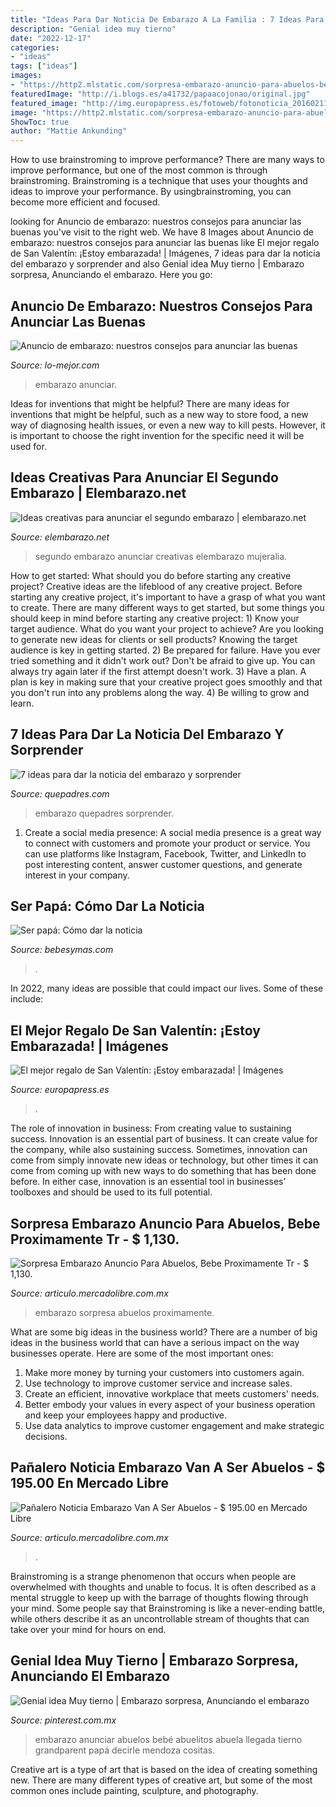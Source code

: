 ```yaml
---
title: "Ideas Para Dar Noticia De Embarazo A La Familia : 7 Ideas Para Dar La Noticia Del Embarazo Y Sorprender"
description: "Genial idea muy tierno"
date: "2022-12-17"
categories:
- "ideas"
tags: ["ideas"]
images:
- "https://http2.mlstatic.com/sorpresa-embarazo-anuncio-para-abuelos-bebe-proximamente-tr-D_NQ_NP_649853-MLM29981247751_042019-F.jpg"
featuredImage: "http://i.blogs.es/a41732/papaacojonao/original.jpg"
featured_image: "http://img.europapress.es/fotoweb/fotonoticia_20160211125232_800.jpg"
image: "https://http2.mlstatic.com/sorpresa-embarazo-anuncio-para-abuelos-bebe-proximamente-tr-D_NQ_NP_649853-MLM29981247751_042019-F.jpg"
ShowToc: true
author: "Mattie Ankunding"
---
```



How to use brainstroming to improve performance?
There are many ways to improve performance, but one of the most common is through brainstroming. Brainstroming is a technique that uses your thoughts and ideas to improve your performance. By usingbrainstroming, you can become more efficient and focused.

	

		
looking for Anuncio de embarazo: nuestros consejos para anunciar las buenas you've visit to the right web. We have 8 Images about Anuncio de embarazo: nuestros consejos para anunciar las buenas like El mejor regalo de San Valentín: ¡Estoy embarazada! | Imágenes, 7 ideas para dar la noticia del embarazo y sorprender and also Genial idea Muy tierno | Embarazo sorpresa, Anunciando el embarazo. Here you go:
		
    
## Anuncio De Embarazo: Nuestros Consejos Para Anunciar Las Buenas

<img loading=lazy src="https://www.lo-mejor.com/wp-content/uploads/2021/02/ideas-para-anunciar-embarazo.jpg" onerror="this.onerror=null;this.src='https://tse1.mm.bing.net/th?id=OIP.p_-GB9bXM9_Xn5DtsJrIkgHaE7&amp;pid=15.1';" alt="Anuncio de embarazo: nuestros consejos para anunciar las buenas">

_Source: lo-mejor.com_

>embarazo anunciar. 

	

Ideas for inventions that might be helpful?
There are many ideas for inventions that might be helpful, such as a new way to store food, a new way of diagnosing health issues, or even a new way to kill pests. However, it is important to choose the right invention for the specific need it will be used for.

    
## Ideas Creativas Para Anunciar El Segundo Embarazo | Elembarazo.net

<img loading=lazy src="https://elembarazo.net/wp-content/uploads/2018/12/maneras-comunicar-segundo-bebe.jpg" onerror="this.onerror=null;this.src='https://tse2.mm.bing.net/th?id=OIP.0F_XT8jjFMKi2ItFFNR-VwHaE5&amp;pid=15.1';" alt="Ideas creativas para anunciar el segundo embarazo | elembarazo.net">

_Source: elembarazo.net_

>segundo embarazo anunciar creativas elembarazo mujeralia. 

	

How to get started: What should you do before starting any creative project?
Creative ideas are the lifeblood of any creative project. Before starting any creative project, it's important to have a grasp of what you want to create. There are many different ways to get started, but some things you should keep in mind before starting any creative project: 1) Know your target audience. What do you want your project to achieve? Are you looking to generate new ideas for clients or sell products? Knowing the target audience is key in getting started. 2) Be prepared for failure. Have you ever tried something and it didn't work out? Don't be afraid to give up. You can always try again later if the first attempt doesn't work. 3) Have a plan. A plan is key in making sure that your creative project goes smoothly and that you don't run into any problems along the way. 4) Be willing to grow and learn.

    
## 7 Ideas Para Dar La Noticia Del Embarazo Y Sorprender

<img loading=lazy src="https://cdn.quepadres.com/wp-content/uploads/2019/08/ideas-para-dar-la-noticia-del-embarazo.jpg" onerror="this.onerror=null;this.src='https://tse3.mm.bing.net/th?id=OIP.vAylURl2n_xn9FNlIk3a_QHaFy&amp;pid=15.1';" alt="7 ideas para dar la noticia del embarazo y sorprender">

_Source: quepadres.com_

>embarazo quepadres sorprender. 

	

1. Create a social media presence: A social media presence is a great way to connect with customers and promote your product or service. You can use platforms like Instagram, Facebook, Twitter, and LinkedIn to post interesting content, answer customer questions, and generate interest in your company.

    
## Ser Papá: Cómo Dar La Noticia

<img loading=lazy src="http://i.blogs.es/a41732/papaacojonao/original.jpg" onerror="this.onerror=null;this.src='https://tse1.mm.bing.net/th?id=OIP.vQbXkWmtW864gz5Bvf3x4AHaIi&amp;pid=15.1';" alt="Ser papá: Cómo dar la noticia">

_Source: bebesymas.com_

>. 

	

In 2022, many ideas are possible that could impact our lives. Some of these include: 

    
## El Mejor Regalo De San Valentín: ¡Estoy Embarazada! | Imágenes

<img loading=lazy src="http://img.europapress.es/fotoweb/fotonoticia_20160211125232_800.jpg" onerror="this.onerror=null;this.src='https://tse2.mm.bing.net/th?id=OIP.lp-6YfNNnpvm4AJKpHT_LwHaEK&amp;pid=15.1';" alt="El mejor regalo de San Valentín: ¡Estoy embarazada! | Imágenes">

_Source: europapress.es_

>. 

	

The role of innovation in business: From creating value to sustaining success.
Innovation is an essential part of business. It can create value for the company, while also sustaining success. Sometimes, innovation can come from simply innovate new ideas or technology, but other times it can come from coming up with new ways to do something that has been done before. In either case, innovation is an essential tool in businesses’ toolboxes and should be used to its full potential.

    
## Sorpresa Embarazo Anuncio Para Abuelos, Bebe Proximamente Tr - $ 1,130.

<img loading=lazy src="https://http2.mlstatic.com/sorpresa-embarazo-anuncio-para-abuelos-bebe-proximamente-tr-D_NQ_NP_649853-MLM29981247751_042019-F.jpg" onerror="this.onerror=null;this.src='https://tse4.mm.bing.net/th?id=OIP.NLbFfIjuhY4ApbVBxJvjBQHaHP&amp;pid=15.1';" alt="Sorpresa Embarazo Anuncio Para Abuelos, Bebe Proximamente Tr - $ 1,130.">

_Source: articulo.mercadolibre.com.mx_

>embarazo sorpresa abuelos proximamente. 

	

What are some big ideas in the business world?
There are a number of big ideas in the business world that can have a serious impact on the way businesses operate. Here are some of the most important ones: 
1. Make more money by turning your customers into customers again.
2. Use technology to improve customer service and increase sales.
3. Create an efficient, innovative workplace that meets customers' needs.
4. Better embody your values in every aspect of your business operation and keep your employees happy and productive.
5. Use data analytics to improve customer engagement and make strategic decisions.

    
## Pañalero Noticia Embarazo Van A Ser Abuelos - $ 195.00 En Mercado Libre

<img loading=lazy src="https://http2.mlstatic.com/panalero-noticia-embarazo-van-a-ser-abuelos-D_NQ_NP_665159-MLM31370075158_072019-F.jpg" onerror="this.onerror=null;this.src='https://tse4.mm.bing.net/th?id=OIP.UZH86Y2znWTcoGmXqToeCAHaIo&amp;pid=15.1';" alt="Pañalero Noticia Embarazo Van A Ser Abuelos - $ 195.00 en Mercado Libre">

_Source: articulo.mercadolibre.com.mx_

>. 

	

Brainstroming is a strange phenomenon that occurs when people are overwhelmed with thoughts and unable to focus. It is often described as a mental struggle to keep up with the barrage of thoughts flowing through your mind. Some people say that Brainstroming is like a never-ending battle, while others describe it as an uncontrollable stream of thoughts that can take over your mind for hours on end.

    
## Genial Idea Muy Tierno | Embarazo Sorpresa, Anunciando El Embarazo

<img loading=lazy src="https://i.pinimg.com/736x/52/c1/b8/52c1b857a29d4cb29ea437482c6e7d1e.jpg" onerror="this.onerror=null;this.src='https://tse2.mm.bing.net/th?id=OIP.eMQHb3P2awtR2moO2ZihmQHaNJ&amp;pid=15.1';" alt="Genial idea Muy tierno | Embarazo sorpresa, Anunciando el embarazo">

_Source: pinterest.com.mx_

>embarazo anunciar abuelos bebé abuelitos abuela llegada tierno grandparent papá decirle mendoza cositas. 

	

Creative art is a type of art that is based on the idea of creating something new. There are many different types of creative art, but some of the most common ones include painting, sculpture, and photography.

